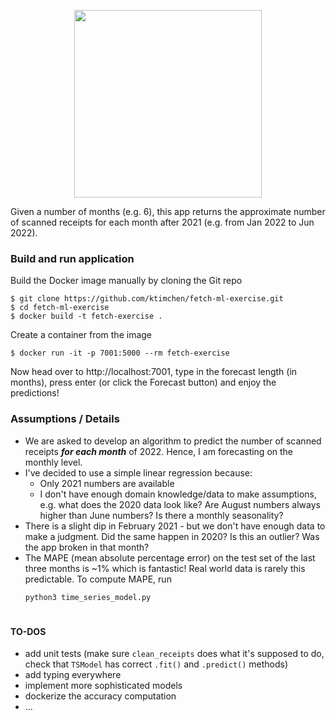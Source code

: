 <p align="center">
  <img height="300" src="https://github.com/ktimchen/fetch-ml-exercise/assets/36734709/790ce6ac-f3e2-4259-841d-625f35825d39">
</p>


Given a number of months (e.g. 6), this app returns the approximate number of scanned receipts for each month after 2021 (e.g. from Jan 2022 to Jun 2022).

### Build and run application
Build the Docker image manually by cloning the Git repo
```
$ git clone https://github.com/ktimchen/fetch-ml-exercise.git
$ cd fetch-ml-exercise
$ docker build -t fetch-exercise .
```
Create a container from the image
```
$ docker run -it -p 7001:5000 --rm fetch-exercise 
```

Now head over to http://localhost:7001, type in the forecast length (in months), press enter (or click the Forecast button)
and enjoy the predictions! 


### Assumptions / Details
- We are asked to develop an algorithm to predict the number of scanned receipts _**for each month**_ of 2022.
Hence, I am forecasting on the monthly level.
- I've decided to use a simple linear regression because:
  - Only 2021 numbers are available
  - I don't have enough domain knowledge/data to make assumptions, e.g. what does the 2020 data look like? Are August numbers always higher than June numbers? Is there a monthly seasonality?    
- There is a slight dip in February 2021 - but we don't have enough data to make a judgment. Did the same happen in 2020? Is this an outlier? Was the app broken in that month?
- The MAPE (mean absolute percentage error) on the test set of the last three months is ~1% which is fantastic! Real world data is rarely this predictable.
To compute MAPE, run 
    ```
    python3 time_series_model.py 
    ```

#
#### TO-DOS
- add unit tests (make sure `clean_receipts` does what it's supposed to do, check that `TSModel` has correct `.fit()` and `.predict()` methods)
- add typing everywhere
- implement more sophisticated models
- dockerize the accuracy computation
- ...
